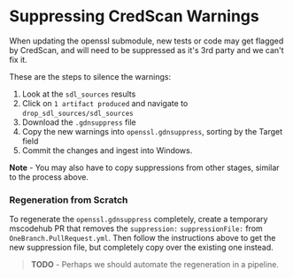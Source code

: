 # Suppressing CredScan Warnings

When updating the openssl submodule, new tests or code may get flagged by
CredScan, and will need to be suppressed as it's 3rd party and we can't fix it.

These are the steps to silence the warnings:

1. Look at the `sdl_sources` results
2. Click on `1 artifact produced` and navigate to `drop_sdl_sources/sdl_sources`
3. Download the `.gdnsuppress` file
4. Copy the new warnings into `openssl.gdnsuppress`, sorting by the Target field
5. Commit the changes and ingest into Windows.

**Note** - You may also have to copy suppressions from other stages, similar to the process above.

### Regeneration from Scratch

To regenerate the `openssl.gdnsuppress` completely, create a temporary mscodehub PR that removes the `suppression:` `suppressionFile:` from `OneBranch.PullRequest.yml`.
Then follow the instructions above to get the new suppression file, but completely copy over the existing one instead.

> **TODO** - Perhaps we should automate the regeneration in a pipeline.
